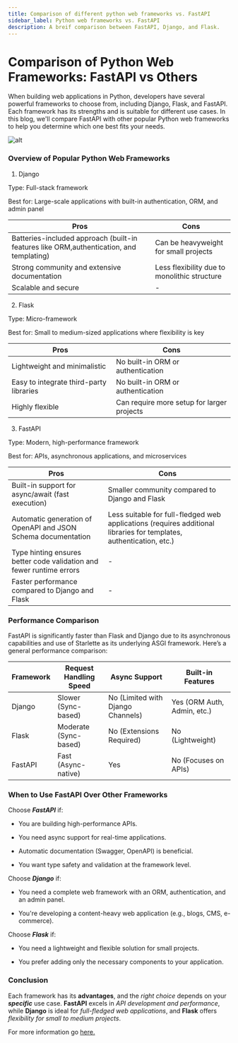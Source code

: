 ```yaml
---
title: Comparison of different python web frameworks vs. FastAPI
sidebar_label: Python web frameworks vs. FastAPI
description: A breif comparison between FastAPI, Django, and Flask.
---
```


# Comparison of Python Web Frameworks: FastAPI vs Others

When building web applications in Python, developers have several powerful frameworks to choose from, including Django, Flask, and FastAPI. Each framework has its strengths and is suitable for different use cases. In this blog, we'll compare FastAPI with other popular Python web frameworks to help you determine which one best fits your needs.

![alt](/img/1-9c189979.png)

### Overview of Popular Python Web Frameworks

1. Django

Type: Full-stack framework

Best for: Large-scale applications with built-in authentication, ORM, and admin panel

| Pros | Cons |
|----- |------|
|Batteries-included approach (built-in features like ORM,authentication, and templating) | Can be heavyweight for small projects|
|Strong community and extensive documentation| Less flexibility due to monolithic structure|
|Scalable and secure|-|

2. Flask

Type: Micro-framework

Best for: Small to medium-sized applications where flexibility is key

| Pros | Cons |
|----- |------|
|Lightweight and minimalistic|No built-in ORM or authentication|
|Easy to integrate third-party libraries|No built-in ORM or authentication|
|Highly flexible | Can require more setup for larger projects|


3. FastAPI

Type: Modern, high-performance framework

Best for: APIs, asynchronous applications, and microservices

| Pros | Cons |
|----- |------|
|Built-in support for async/await (fast execution)|Smaller community compared to Django and Flask|
|Automatic generation of OpenAPI and JSON Schema documentation| Less suitable for full-fledged web applications (requires additional libraries for templates, authentication, etc.)|
|Type hinting ensures better code validation and fewer runtime errors|-|
|Faster performance compared to Django and Flask|-|


### Performance Comparison

FastAPI is significantly faster than Flask and Django due to its asynchronous capabilities and use of Starlette as its underlying ASGI framework. Here’s a general performance comparison:

| Framework | Request Handling Speed | Async Support | Built-in Features |
|-----------|------------------------|---------------|-------------------|
| Django | Slower (Sync-based) | No (Limited with Django Channels) | Yes (ORM Auth, Admin, etc.) |
| Flask | Moderate (Sync-based) | No (Extensions Required) | No (Lightweight) |
| FastAPI | Fast (Async-native) | Yes | No (Focuses on APIs) |

### When to Use FastAPI Over Other Frameworks

Choose ***FastAPI*** if:

* You are building high-performance APIs.

* You need async support for real-time applications.

* Automatic documentation (Swagger, OpenAPI) is beneficial.

* You want type safety and validation at the framework level.

Choose ***Django*** if:

* You need a complete web framework with an ORM, authentication, and an admin panel.

* You're developing a content-heavy web application (e.g., blogs, CMS, e-commerce).

Choose ***Flask*** if:

* You need a lightweight and flexible solution for small projects.

* You prefer adding only the necessary components to your application.

### Conclusion

Each framework has its **advantages**, and the *right choice* depends on your ***specific*** use case. **FastAPI** excels in *API development and performance*, while **Django** is ideal for *full-fledged web applications*, and **Flask** offers *flexibility for small to medium projects*. 

For more information go [here.](https://analyticsindiamag.com/deep-tech/django-vs-flask-vs-fastapi-a-comparative-guide-to-python-web-frameworks/)
